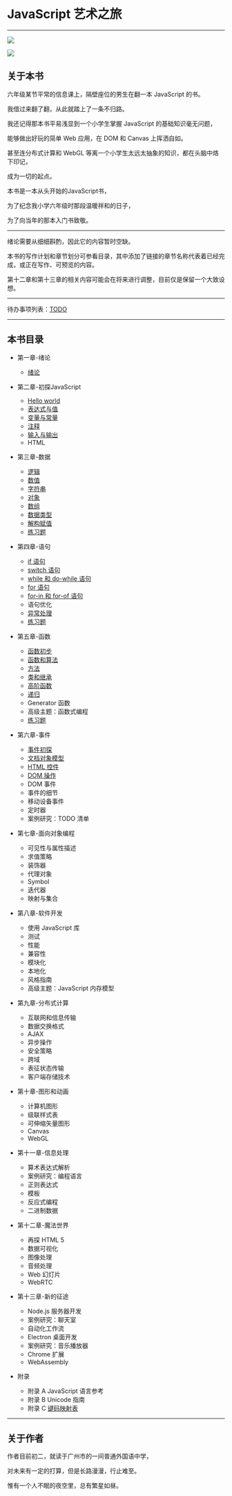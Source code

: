 # JavaScript 艺术之旅

---

![](https://img.shields.io/badge/JavaScript-Art--Tour-brightgreen.svg)

![](https://img.shields.io/badge/Tanpero-book-ff69b4.svg)



## 关于本书

六年级某节平常的信息课上，隔壁座位的男生在翻一本 JavaScript 的书。

我借过来翻了翻，从此就踏上了一条不归路。

我还记得那本书平易浅显到一个小学生掌握 JavaScript 的基础知识毫无问题，

能够做出好玩的简单 Web 应用，在 DOM 和 Canvas 上挥洒自如。

甚至连分布式计算和 WebGL 等离一个小学生太远太抽象的知识，都在头脑中烙下印记，

成为一切的起点。

本书是一本从头开始的JavaScript书，

为了纪念我小学六年级时那段温暖祥和的日子，

为了向当年的那本入门书致敬。

---

绪论需要从细细斟酌，因此它的内容暂时空缺。

本书的写作计划和章节划分可参看目录，其中添加了链接的章节名称代表着已经完成，或正在写作、可预览的内容。

第十二章和第十三章的相关内容可能会在将来进行调整，目前仅是保留一个大致设想。

---

待办事项列表：[TODO](TODO.md)



---

## 本书目录

- 第一章-绪论

  - [绪论](第一章-绪论/绪论.md)

- 第二章-初探JavaScript
  - [Hello world](第二章-初探JavaScript/Hello-world.md)
  - [表达式与值](第二章-初探JavaScript/表达式与值.md)
  - [变量与常量](第二章-初探JavaScript/变量与常量.md)
  - [注释](第二章-初探JavaScript/注释.md)
  - [输入与输出](第二章-初探JavaScript/输入与输出.md)
  - HTML

- 第三章-数据
  - [逻辑](第三章-数据/逻辑.md)
  - [数值](第三章-数据/数值.md)
  - [字符串](第三章-数据/字符串.md)
  - [对象](第三章-数据/对象.md)
  - [数组](第三章-数据/数组.md)
  - [数据类型](第三章-数据/数据类型.md)
  - [解构赋值](第三章-数据/解构赋值.md)
  - [练习题](第三章-数据/第三章练习.md)

- 第四章-语句
  - [if 语句](第四章-语句/if语句.md)
  - [switch 语句](第四章-语句/switch语句.md)
  - [while 和 do-while 语句](第四章-语句/while和do-while语句.md)
  - [for 语句](第四章-语句/for语句.md)
  - [for-in 和 for-of 语句](第四章-语句/for-in和for-of语句.md)
  - 语句优化
  - [异常处理](第四章-语句/异常处理.md)
  - [练习题](第四章-语句/第四章练习.md)

- 第五章-函数
  - [函数初步](第五章-函数/函数初步.md)
  - [函数和算法](第五章-函数/函数和算法.md)
  - [方法](第五章-函数/方法.md)
  - [类和继承](第五章-函数/类和继承.md)
  - [高阶函数](第五章-函数/高阶函数.md)
  - [递归](第五章-函数/递归.md)
  - Generator 函数
  - 高级主题：函数式编程
  - [练习题](第五章-函数/第五章练习.md)

- 第六章-事件
  - [事件初探](第六章-事件/事件初探.md)
  - [文档对象模型](第六章-事件/文档对象模型.md)
  - [HTML 控件](第六章-事件/HTML控件.md)
  - [DOM 操作](第六章-事件/DOM操作.md)
  - DOM 事件
  - 事件的细节
  - 移动设备事件
  - 定时器
  - 案例研究：TODO 清单

- 第七章-面向对象编程
  - 可见性与属性描述
  - 求值策略
  - 装饰器
  - 代理对象
  - Symbol
  - 迭代器
  - 映射与集合

- 第八章-软件开发
  - 使用 JavaScript 库
  - 测试
  - 性能
  - 兼容性
  - 模块化
  - 本地化
  - 风格指南
  - 高级主题：JavaScript 内存模型

- 第九章-分布式计算
  - 互联网和信息传输
  - 数据交换格式
  - AJAX
  - 异步操作
  - 安全策略
  - 跨域
  - 表征状态传输
  - 客户端存储技术

- 第十章-图形和动画
  - 计算机图形
  - 级联样式表
  - 可伸缩矢量图形
  - Canvas
  - WebGL

- 第十一章-信息处理
  - 算术表达式解析
  - 案例研究：编程语言
  - 正则表达式
  - 模板
  - 反应式编程
  - 二进制数据
- 第十二章-魔法世界
  - 再探 HTML 5
  - 数据可视化
  - 图像处理
  - 音频处理
  - Web 幻灯片
  - WebRTC

- 第十三章-新的征途
  - Node.js 服务器开发
  - 案例研究：聊天室
  - 自动化工作流
  - Electron 桌面开发
  - 案例研究：音乐播放器
  - Chrome 扩展
  - WebAssembly
- 附录
  - 附录 A
    JavaScript 语言参考
  - 附录 B
    Unicode 指南
  - 附录 C
    [键码映射表](附录/键码映射表.md)

---



## 关于作者

作者目前初二，就读于广州市的一间普通外国语中学，

对未来有一定的打算，但是长路漫漫，行止难至。

惟有一个人不眠的夜空里，总有繁星如昼。